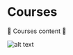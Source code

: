 # Courses

:crystal_ball: Courses content :crystal_ball:

![alt text](https://carboncostume.com/wordpress/wp-content/uploads/2015/11/hackerman.jpg)
